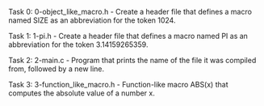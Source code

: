 Task 0: 0-object_like_macro.h - Create a header file that defines a macro named SIZE as an abbreviation for the token 1024.

Task 1: 1-pi.h - Create a header file that defines a macro named PI as an abbreviation for the token 3.14159265359.

Task 2: 2-main.c - Program that prints the name of the file it was compiled from, followed by a new line.

Task 3: 3-function_like_macro.h - Function-like macro ABS(x) that computes the absolute value of a number x.

